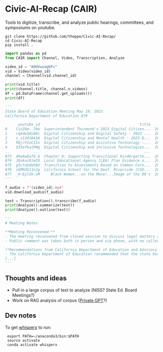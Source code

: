 # Civic-AI-Recap (CAIR)
Tools to digitize, transcribe, and analyze public hearings, committees, and symposiums on youtube.

    git clone https://github.com/thoppe/Civic-AI-Recap/
    cd Civic-AI-Recap
    pip install .


``` python
import pandas as pd
from CAIR import Channel, Video, Transcription, Analyze

video_id = "A0HVwoagKPc"
vid = Video(video_id)
channel = Channel(vid.channel_id)

print(vid.title)
print(channel.title, channel.n_videos)
df = pd.DataFrame(channel.get_uploads())
print(df)

'''
State Board of Education Meeting May 19, 2023
California Department of Education 879

      youtube_id                                              title           publishedAt
0    CisZ6m-_lRw  Superintendent Thurmond's 2023 Digital Citizen...  2023-11-09T01:12:16Z
1    rqXdw30u6Rc  Digital Citizenship and Digital Safety - 2023 ...  2023-11-07T18:55:35Z
2    s_x12A3843A  Digital Citizenship and Mental Health - 2023 D...  2023-11-07T18:52:55Z
3    RQjrFZoCIIo  Digital Citizenship and Assistive Technology -...  2023-11-07T18:50:20Z
4    O35efka1PWg  Digital Citizenship and Inclusive Technologies...  2023-11-07T18:45:15Z
..           ...                                                ...                   ...
873  4HaAwQa7Q_A  Chapter 8: Supporting Transitional Kindergarte...  2013-10-22T18:01:33Z
874  JEokucRJeC0  Local Educational Agency (LEA) Plan Evidence o...  2013-08-29T17:44:51Z
875  g5cYubdeh8U  Transition to Assessments Based on Common Core...  2013-08-21T20:47:21Z
876  zGMRdS11nJg  California School for the Deaf, Riverside (CSD...  2013-05-29T20:56:18Z
877  _H-EylSk-sM     Black Women...on the Move!...Image of the 80's  2012-02-28T01:12:20Z
'''

f_audio = f"{video_id}.mp4"
vid.download_audio(f_audio)

text = Transcription().transcribe(f_audio)
print(Analyze().summarize(text))
print(Analyze().outline(text))

'''
# Meeting Notes

**Meeting Reconvened:**
- The meeting reconvened from closed session to discuss legal matters and to consider waiver consent items W1 through W11.
- Public comment was taken both in person and via phone, with no callers in the queue.

**Recommendations from California Department of Education and Advisory Commission on Charter Schools:**
- The California Department of Education recommended that the state board approve 20 charter schools' funding determination at 100%, approve seven at 85%, and approve seven charter schools' funding determinations at the level for which they are qualified based on their reported expenditures.
[...]
'''
```

## Thoughts and ideas

+ Pull in a large corpus of text to analyze (NISS? State Ed. Board Meetings?)
+ Work on RAG analysis of corpus ([Private GPT](https://github.com/imartinez/privateGPT)?)

## Dev notes

To get [whisperx](https://github.com/m-bain/whisperX) to run:

     export PATH=~/anaconda3/bin:$PATH
     source activate
     conda activate whisperx
